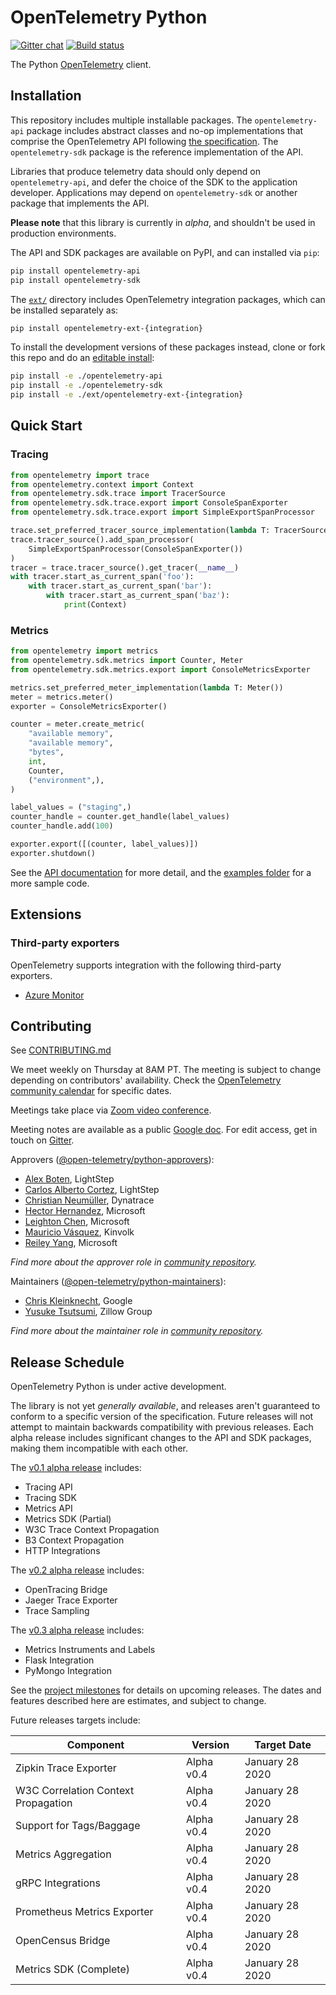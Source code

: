 # OpenTelemetry Python
[![Gitter chat](https://img.shields.io/gitter/room/opentelemetry/opentelemetry-python)](https://gitter.im/open-telemetry/opentelemetry-python)
[![Build status](https://travis-ci.org/open-telemetry/opentelemetry-python.svg?branch=master)](https://travis-ci.org/open-telemetry/opentelemetry-python)

The Python [OpenTelemetry](https://opentelemetry.io/) client.

## Installation

This repository includes multiple installable packages. The `opentelemetry-api`
package includes abstract classes and no-op implementations that comprise the OpenTelemetry API following
[the
specification](https://github.com/open-telemetry/opentelemetry-specification).
The `opentelemetry-sdk` package is the reference implementation of the API.

Libraries that produce telemetry data should only depend on `opentelemetry-api`,
and defer the choice of the SDK to the application developer. Applications may
depend on `opentelemetry-sdk` or another package that implements the API.

**Please note** that this library is currently in _alpha_, and shouldn't be
used in production environments.

The API and SDK packages are available on PyPI, and can installed via `pip`:

```sh
pip install opentelemetry-api
pip install opentelemetry-sdk
```

The
[`ext/`](https://github.com/open-telemetry/opentelemetry-python/tree/master/ext)
directory includes OpenTelemetry integration packages, which can be installed
separately as:

```sh
pip install opentelemetry-ext-{integration}
```

To install the development versions of these packages instead, clone or fork
this repo and do an [editable
install](https://pip.pypa.io/en/stable/reference/pip_install/#editable-installs):

```sh
pip install -e ./opentelemetry-api
pip install -e ./opentelemetry-sdk
pip install -e ./ext/opentelemetry-ext-{integration}
```

## Quick Start

### Tracing

```python
from opentelemetry import trace
from opentelemetry.context import Context
from opentelemetry.sdk.trace import TracerSource
from opentelemetry.sdk.trace.export import ConsoleSpanExporter
from opentelemetry.sdk.trace.export import SimpleExportSpanProcessor

trace.set_preferred_tracer_source_implementation(lambda T: TracerSource())
trace.tracer_source().add_span_processor(
    SimpleExportSpanProcessor(ConsoleSpanExporter())
)
tracer = trace.tracer_source().get_tracer(__name__)
with tracer.start_as_current_span('foo'):
    with tracer.start_as_current_span('bar'):
        with tracer.start_as_current_span('baz'):
            print(Context)
```

### Metrics

```python
from opentelemetry import metrics
from opentelemetry.sdk.metrics import Counter, Meter
from opentelemetry.sdk.metrics.export import ConsoleMetricsExporter

metrics.set_preferred_meter_implementation(lambda T: Meter())
meter = metrics.meter()
exporter = ConsoleMetricsExporter()

counter = meter.create_metric(
    "available memory",
    "available memory",
    "bytes",
    int,
    Counter,
    ("environment",),
)

label_values = ("staging",)
counter_handle = counter.get_handle(label_values)
counter_handle.add(100)

exporter.export([(counter, label_values)])
exporter.shutdown()
```

See the [API documentation](https://open-telemetry.github.io/opentelemetry-python/) for more detail, and the [examples folder](./examples) for a more sample code.

## Extensions

### Third-party exporters

OpenTelemetry supports integration with the following third-party exporters.

-  [Azure Monitor](https://github.com/microsoft/opentelemetry-exporters-python/tree/master/azure_monitor)

## Contributing

See [CONTRIBUTING.md](CONTRIBUTING.md)

We meet weekly on Thursday at 8AM PT. The meeting is subject to change depending on contributors' availability. Check the [OpenTelemetry community calendar](https://calendar.google.com/calendar/embed?src=google.com_b79e3e90j7bbsa2n2p5an5lf60%40group.calendar.google.com) for specific dates.

Meetings take place via [Zoom video conference](https://zoom.us/j/6729396170).

Meeting notes are available as a public [Google doc](https://docs.google.com/document/d/1CIMGoIOZ-c3-igzbd6_Pnxx1SjAkjwqoYSUWxPY8XIs/edit). For edit access, get in touch on [Gitter](https://gitter.im/open-telemetry/opentelemetry-python).

Approvers ([@open-telemetry/python-approvers](https://github.com/orgs/open-telemetry/teams/python-approvers)):

- [Alex Boten](https://github.com/codeboten), LightStep
- [Carlos Alberto Cortez](https://github.com/carlosalberto), LightStep
- [Christian Neumüller](https://github.com/Oberon00), Dynatrace
- [Hector Hernandez](https://github.com/hectorhdzg), Microsoft
- [Leighton Chen](https://github.com/lzchen), Microsoft
- [Mauricio Vásquez](https://github.com/mauriciovasquezbernal), Kinvolk
- [Reiley Yang](https://github.com/reyang), Microsoft

*Find more about the approver role in [community repository](https://github.com/open-telemetry/community/blob/master/community-membership.md#approver).*

Maintainers ([@open-telemetry/python-maintainers](https://github.com/orgs/open-telemetry/teams/python-maintainers)):

- [Chris Kleinknecht](https://github.com/c24t), Google
- [Yusuke Tsutsumi](https://github.com/toumorokoshi), Zillow Group

*Find more about the maintainer role in [community repository](https://github.com/open-telemetry/community/blob/master/community-membership.md#maintainer).*

## Release Schedule

OpenTelemetry Python is under active development.

The library is not yet _generally available_, and releases aren't guaranteed to
conform to a specific version of the specification. Future releases will not
attempt to maintain backwards compatibility with previous releases. Each alpha
release includes significant changes to the API and SDK packages, making them
incompatible with each other.

The [v0.1 alpha
release](https://github.com/open-telemetry/opentelemetry-python/releases/tag/v0.1.0)
includes:

- Tracing API
- Tracing SDK
- Metrics API
- Metrics SDK (Partial)
- W3C Trace Context Propagation
- B3 Context Propagation
- HTTP Integrations

The [v0.2 alpha
release](https://github.com/open-telemetry/opentelemetry-python/releases/tag/v0.2.0)
includes:

- OpenTracing Bridge
- Jaeger Trace Exporter
- Trace Sampling

The [v0.3 alpha
release](https://github.com/open-telemetry/opentelemetry-python/releases/tag/v0.3.0)
includes:

- Metrics Instruments and Labels
- Flask Integration
- PyMongo Integration

See the [project
milestones](https://github.com/open-telemetry/opentelemetry-python/milestones)
for details on upcoming releases. The dates and features described here are
estimates, and subject to change.

Future releases targets include:

| Component                           | Version    | Target Date      |
| ----------------------------------- | ---------- | ---------------- |
| Zipkin Trace Exporter               | Alpha v0.4 | January 28 2020  |
| W3C Correlation Context Propagation | Alpha v0.4 | January 28 2020  |
| Support for Tags/Baggage            | Alpha v0.4 | January 28 2020  |
| Metrics Aggregation                 | Alpha v0.4 | January 28 2020  |
| gRPC Integrations                   | Alpha v0.4 | January 28 2020  |
| Prometheus Metrics Exporter         | Alpha v0.4 | January 28 2020  |
| OpenCensus Bridge                   | Alpha v0.4 | January 28 2020  |
| Metrics SDK (Complete)              | Alpha v0.4 | January 28 2020  |
